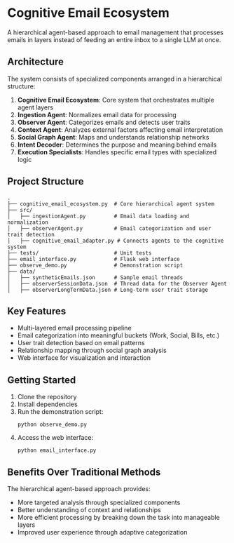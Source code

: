 # Cognitive Email Ecosystem

A hierarchical agent-based approach to email management that processes emails in layers instead of feeding an entire inbox to a single LLM at once.

## Architecture

The system consists of specialized components arranged in a hierarchical structure:

1. **Cognitive Email Ecosystem**: Core system that orchestrates multiple agent layers
2. **Ingestion Agent**: Normalizes email data for processing
3. **Observer Agent**: Categorizes emails and detects user traits
4. **Context Agent**: Analyzes external factors affecting email interpretation
5. **Social Graph Agent**: Maps and understands relationship networks
6. **Intent Decoder**: Determines the purpose and meaning behind emails
7. **Execution Specialists**: Handles specific email types with specialized logic

## Project Structure

```
.
├── cognitive_email_ecosystem.py  # Core hierarchical agent system
├── src/
│   ├── ingestionAgent.py         # Email data loading and normalization
│   ├── observerAgent.py          # Email categorization and user trait detection
│   ├── cognitive_email_adapter.py # Connects agents to the cognitive system
├── tests/                        # Unit tests
├── email_interface.py            # Flask web interface
├── observe_demo.py               # Demonstration script
├── data/
│   ├── syntheticEmails.json      # Sample email threads
│   ├── observerSessionData.json  # Thread data for the Observer Agent
│   ├── observerLongTermData.json # Long-term user trait storage
```

## Key Features

- Multi-layered email processing pipeline
- Email categorization into meaningful buckets (Work, Social, Bills, etc.)
- User trait detection based on email patterns
- Relationship mapping through social graph analysis
- Web interface for visualization and interaction

## Getting Started

1. Clone the repository
2. Install dependencies
3. Run the demonstration script:
   ```
   python observe_demo.py
   ```
4. Access the web interface:
   ```
   python email_interface.py
   ```

## Benefits Over Traditional Methods

The hierarchical agent-based approach provides:
- More targeted analysis through specialized components
- Better understanding of context and relationships
- More efficient processing by breaking down the task into manageable layers
- Improved user experience through adaptive categorization 